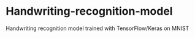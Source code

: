 # Handwriting-recognition-model
Handwriting recognition model trained with TensorFlow/Keras on MNIST
